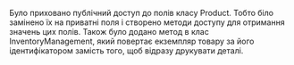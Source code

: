 
Було приховано публічний доступ до полів класу Product. Тобто біло замінено їх на приватні поля і створено методи доступу для отримання значень цих полів. Також було додано метод в клас InventoryManagement, який повертає екземпляр товару за його ідентифікатором замість того, щоб відразу друкувати деталі.
